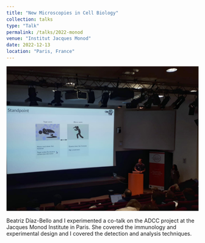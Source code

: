 ```yaml
---
title: "New Microscopies in Cell Biology"
collection: talks
type: "Talk"
permalink: /talks/2022-monod
venue: "Institut Jacques Monod"
date: 2022-12-13
location: "Paris, France"
---
```


![](/images/monod-talk.png)

Beatriz Díaz-Bello and I experimented a co-talk on the ADCC project at the Jacques Monod Institute in Paris. She covered the immunology and experimental design and I covered the detection and analysis techniques.
